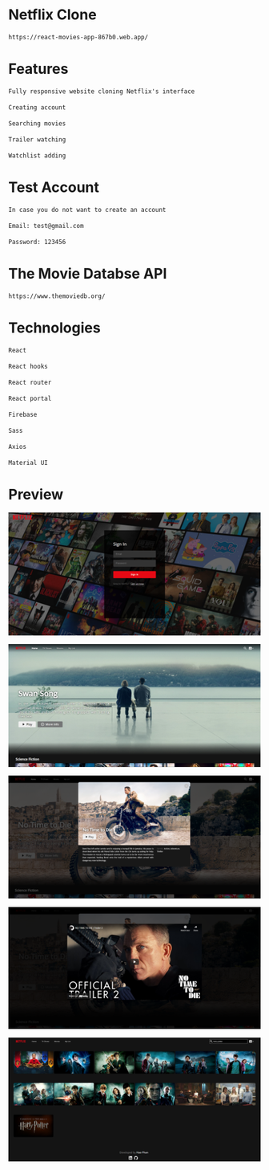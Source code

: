 # Netflix Clone
	
	https://react-movies-app-867b0.web.app/

# Features

	Fully responsive website cloning Netflix's interface

	Creating account

	Searching movies

	Trailer watching

	Watchlist adding

# Test Account

	In case you do not want to create an account

	Email: test@gmail.com

	Password: 123456

# The Movie Databse API

	https://www.themoviedb.org/
 
# Technologies

	React

	React hooks
	
	React router
	
	React portal

	Firebase
	
	Sass
	
	Axios
	
	Material UI

# Preview

![login](src/images/login.png)

![homepage](src/images/homepage.png)

![modal](src/images/modal.png)

![video](src/images/video.png)

![search](src/images/search.png)
